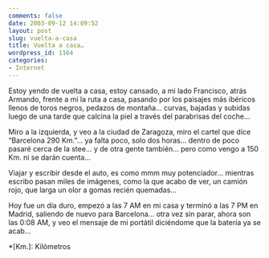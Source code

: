 ```yaml
---
comments: false
date: 2003-09-12 14:09:52
layout: post
slug: vuelta-a-casa
title: Vuelta a casa…
wordpress_id: 1164
categories:
- Internet
---
```


Estoy yendo de vuelta a casa, estoy cansado, a mi lado Francisco, atrás Armando, frente a mí la ruta a casa, pasando por los paisajes más ibéricos llenos de toros negros, pedazos de montaña… curvas, bajadas y subidas luego de una tarde que calcina la piel a través del parabrisas del coche…





Miro a la izquierda, y veo a la ciudad de Zaragoza, miro el cartel que dice “Barcelona 290 Km.”… ya falta poco, solo dos horas… dentro de poco pasaré cerca de la stee… y de otra gente también… pero como vengo a 150 Km. ni se darán cuenta…





Viajar y escribir desde el auto, es como mmm muy potenciador… mientras escribo pasan miles de imágenes, como la que acabo de ver, un camión rojo, que larga un olor a gomas recién quemadas…





Hoy fue un día duro, empezó a las 7 AM en mi casa y terminó a las 7 PM en Madrid, saliendo de nuevo para Barcelona… otra vez sin parar, ahora son las 0:08 AM, y veo el mensaje de mi portátil diciéndome que la batería ya se acab…




 
  *[Km.]: Kilómetros
